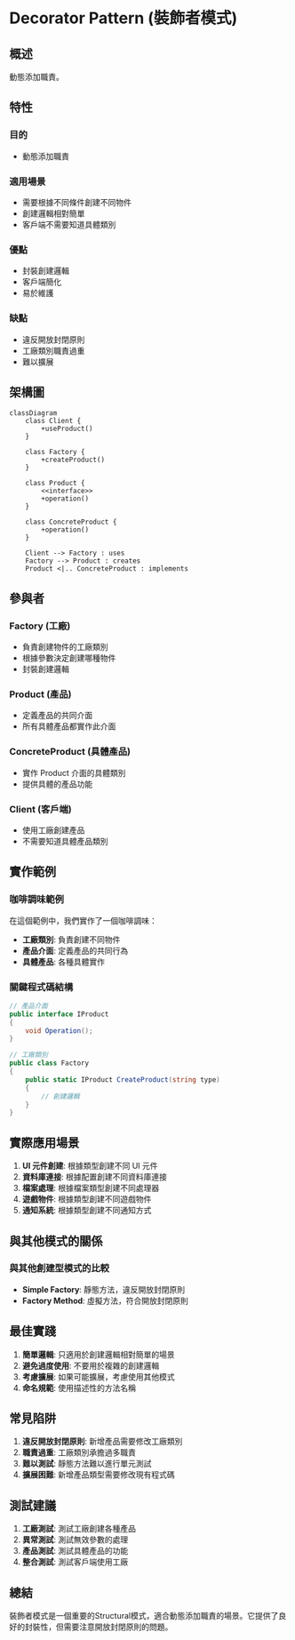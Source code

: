 # Decorator Pattern (裝飾者模式)

## 概述

動態添加職責。

## 特性

### 目的
- 動態添加職責

### 適用場景
- 需要根據不同條件創建不同物件
- 創建邏輯相對簡單
- 客戶端不需要知道具體類別

### 優點
- 封裝創建邏輯
- 客戶端簡化
- 易於維護

### 缺點
- 違反開放封閉原則
- 工廠類別職責過重
- 難以擴展

## 架構圖

```mermaid
classDiagram
    class Client {
        +useProduct()
    }
    
    class Factory {
        +createProduct()
    }
    
    class Product {
        <<interface>>
        +operation()
    }
    
    class ConcreteProduct {
        +operation()
    }
    
    Client --> Factory : uses
    Factory --> Product : creates
    Product <|.. ConcreteProduct : implements
```

## 參與者

### Factory (工廠)
- 負責創建物件的工廠類別
- 根據參數決定創建哪種物件
- 封裝創建邏輯

### Product (產品)
- 定義產品的共同介面
- 所有具體產品都實作此介面

### ConcreteProduct (具體產品)
- 實作 Product 介面的具體類別
- 提供具體的產品功能

### Client (客戶端)
- 使用工廠創建產品
- 不需要知道具體產品類別

## 實作範例

### 咖啡調味範例
在這個範例中，我們實作了一個咖啡調味：

- **工廠類別**: 負責創建不同物件
- **產品介面**: 定義產品的共同行為
- **具體產品**: 各種具體實作

### 關鍵程式碼結構

```csharp
// 產品介面
public interface IProduct
{
    void Operation();
}

// 工廠類別
public class Factory
{
    public static IProduct CreateProduct(string type)
    {
        // 創建邏輯
    }
}
```

## 實際應用場景

1. **UI 元件創建**: 根據類型創建不同 UI 元件
2. **資料庫連接**: 根據配置創建不同資料庫連接
3. **檔案處理**: 根據檔案類型創建不同處理器
4. **遊戲物件**: 根據類型創建不同遊戲物件
5. **通知系統**: 根據類型創建不同通知方式

## 與其他模式的關係

### 與其他創建型模式的比較
- **Simple Factory**: 靜態方法，違反開放封閉原則
- **Factory Method**: 虛擬方法，符合開放封閉原則

## 最佳實踐

1. **簡單邏輯**: 只適用於創建邏輯相對簡單的場景
2. **避免過度使用**: 不要用於複雜的創建邏輯
3. **考慮擴展**: 如果可能擴展，考慮使用其他模式
4. **命名規範**: 使用描述性的方法名稱

## 常見陷阱

1. **違反開放封閉原則**: 新增產品需要修改工廠類別
2. **職責過重**: 工廠類別承擔過多職責
3. **難以測試**: 靜態方法難以進行單元測試
4. **擴展困難**: 新增產品類型需要修改現有程式碼

## 測試建議

1. **工廠測試**: 測試工廠創建各種產品
2. **異常測試**: 測試無效參數的處理
3. **產品測試**: 測試具體產品的功能
4. **整合測試**: 測試客戶端使用工廠

## 總結

裝飾者模式是一個重要的Structural模式，適合動態添加職責的場景。它提供了良好的封裝性，但需要注意開放封閉原則的問題。
